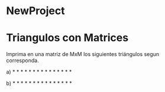 # NewProject

# Triangulos con Matrices
Imprima en una matriz de MxM los siguientes triángulos segun corresponda.

a)
    *
    * *
    * * *
    * * * *
    * * * * *
    
b)
    * * * * *
    * * * *
    * * *
    * *
    *
